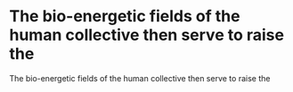# The bio-energetic fields of the human collective then serve to raise the

The bio-energetic fields of the human collective then serve to raise the